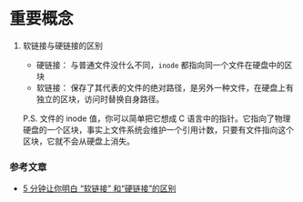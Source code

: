# 重要概念

1. 软链接与硬链接的区别

   - 硬链接： 与普通文件没什么不同，`inode` 都指向同一个文件在硬盘中的区块
   - 软链接： 保存了其代表的文件的绝对路径，是另外一种文件，在硬盘上有独立的区块，访问时替换自身路径。

   P.S. 文件的 inode 值，你可以简单把它想成 C 语言中的指针。它指向了物理硬盘的一个区块，事实上文件系统会维护一个引用计数，只要有文件指向这个区块，它就不会从硬盘上消失。

### 参考文章

- [5 分钟让你明白 “软链接” 和“硬链接”的区别](https://juejin.cn/post/6844903438560526343?searchId=202309181014423F3397E2A52A67B9C454)
